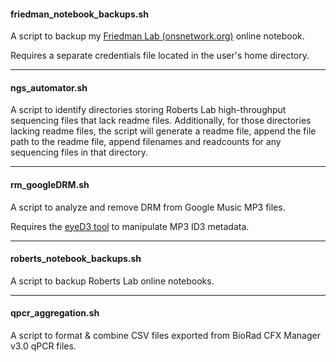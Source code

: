 #### friedman_notebook_backups.sh
A script to backup my [Friedman Lab (onsnetwork.org)](http://onsnetwork.org/sjwfriedmanlab/) online notebook.

Requires a separate credentials file located in the user's home directory.

---
#### ngs_automator.sh
A script to identify directories storing Roberts Lab high-throughput sequencing files that lack readme files. Additionally, for those directories lacking readme files, the script will generate a readme file, append the file path to the readme file, append filenames and readcounts for any sequencing files in that directory.

---
#### rm_googleDRM.sh
A script to analyze and remove DRM from Google Music MP3 files.

Requires the [eyeD3 tool](http://eyed3.nicfit.net/) to manipulate MP3 ID3 metadata.

---

#### roberts_notebook_backups.sh
A script to backup Roberts Lab online notebooks.

---
#### qpcr_aggregation.sh
A script to format & combine CSV files exported from BioRad CFX Manager v3.0 qPCR files.
